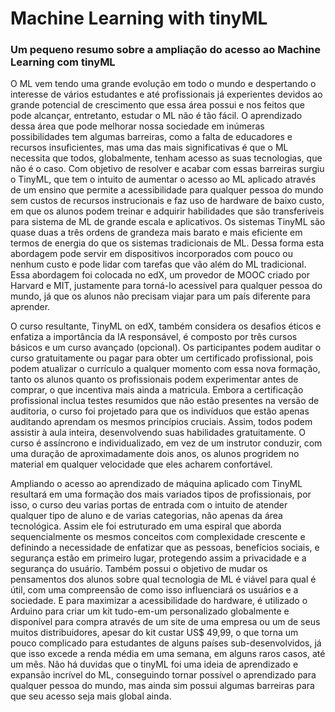 # Machine Learning with tinyML
### Um pequeno resumo sobre a ampliação do acesso ao Machine Learning com tinyML 

  O ML vem tendo uma grande evolução em todo o mundo e despertando o interesse de vários estudantes e até profissionais já experientes devidos ao grande potencial de crescimento que essa área possui e nos feitos que pode alcançar, entretanto, estudar o ML não é tão fácil. O aprendizado dessa área que pode melhorar nossa sociedade em inúmeras possibilidades tem algumas barreiras, como a falta de educadores e recursos insuficientes, mas uma das mais significativas é que o ML necessita que todos, globalmente, tenham acesso as suas tecnologias, que não é o caso. Com objetivo de resolver e acabar com essas barreiras surgiu o TinyML, que tem o intuito de aumentar o acesso ao ML aplicado através de um ensino que permite a acessibilidade para qualquer pessoa  do mundo sem custos de recursos instrucionais e faz uso de hardware de baixo custo, em que os alunos podem treinar  e adquirir habilidades que são transferíveis para sistema de ML de grande escala e aplicativos. Os sistemas TinyML são quase duas a três ordens de grandeza mais barato e mais eficiente em termos de energia do que os sistemas tradicionais de ML. Dessa forma esta abordagem pode servir em dispositivos incorporados com pouco ou nenhum custo e pode lidar com tarefas que vão além do ML tradicional. Essa abordagem foi colocada no edX, um provedor de MOOC criado por Harvard e MIT, justamente para torná-lo acessível para qualquer pessoa do mundo, já que os alunos não precisam viajar para um país diferente para aprender.
  
  O curso resultante, TinyML on edX,  também considera os desafios éticos e enfatiza a importância da IA responsável, é composto por três cursos básicos e um curso avançado (opcional). Os participantes podem auditar o curso gratuitamente ou pagar para obter um certificado profissional, pois podem atualizar o currículo a qualquer momento com essa nova formação, tanto os alunos quanto os profissionais podem experimentar antes de comprar, o que incentiva mais ainda a matricula. Embora a certificação profissional inclua testes resumidos que não estão presentes na versão de auditoria, o curso foi projetado para que os indivíduos que estão apenas auditando aprendam os mesmos princípios cruciais. Assim, todos podem assistir à aula inteira, desenvolvendo suas habilidades gratuitamente. O curso é assíncrono e individualizado, em vez de um instrutor conduzir, com uma duração de aproximadamente dois anos, os alunos progridem no material em qualquer velocidade que eles acharem confortável. 
  
  Ampliando o acesso ao aprendizado de máquina aplicado com TinyML resultará em uma formação dos mais variados tipos de profissionais, por isso, o curso deu varias portas de entrada com o intuito de atender qualquer tipo de aluno e de varias categorias, não apenas da área tecnológica. Assim ele foi estruturado em uma espiral que aborda sequencialmente os mesmos conceitos com complexidade crescente e definindo a necessidade de enfatizar que as pessoas, benefícios sociais, e segurança estão em primeiro lugar, protegendo assim a privacidade e a segurança do usuário. Também possui o objetivo de mudar os pensamentos dos alunos sobre qual tecnologia de ML é viável para qual é útil, com uma compreensão de como isso influenciará os usuários e a sociedade. E para maximizar a acessibilidade do hardware, é utilizado o Arduino para criar um kit tudo-em-um personalizado globalmente e disponível para compra através de um site de uma empresa ou um de seus muitos distribuidores, apesar do kit custar US$ 49,99, o que torna um pouco complicado para estudantes de alguns países sub-desenvolvidos, já que isso excede a renda média em uma semana, em alguns raros casos, até um mês. Não há duvidas que o tinyML foi uma ideia de aprendizado e expansão incrível do ML, conseguindo tornar possível o aprendizado para qualquer pessoa do mundo, mas ainda sim possui algumas barreiras para que seu acesso seja mais global ainda. 
